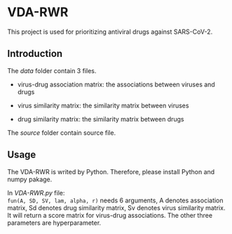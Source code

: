 # VDA-RWR
This project is used for prioritizing antiviral drugs against SARS-CoV-2.

Introduction
---
The _data_ folder contain 3 files.

+ virus-drug association matrix: the associations between viruses and drugs

+ virus similarity matrix: the similarity matrix between viruses

+ drug similarity matrix: the similarity matrix between drugs

The _source_ folder contain source file.

Usage
---
The VDA-RWR is writed by Python. Therefore, please install Python and numpy pakage.  

In _VDA-RWR.py_ file:  
```fun(A, SD, SV, lam, alpha, r)``` needs 6 arguments, A denotes association matrix, Sd denotes drug similarity matrix, Sv denotes virus similarity matrix. It will return a score matrix for virus-drug associations. The other three parameters are hyperparameter.
